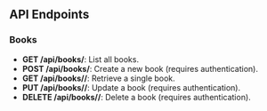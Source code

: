## API Endpoints

### Books
- **GET /api/books/**: List all books.
- **POST /api/books/**: Create a new book (requires authentication).
- **GET /api/books/<id>/**: Retrieve a single book.
- **PUT /api/books/<id>/**: Update a book (requires authentication).
- **DELETE /api/books/<id>/**: Delete a book (requires authentication).